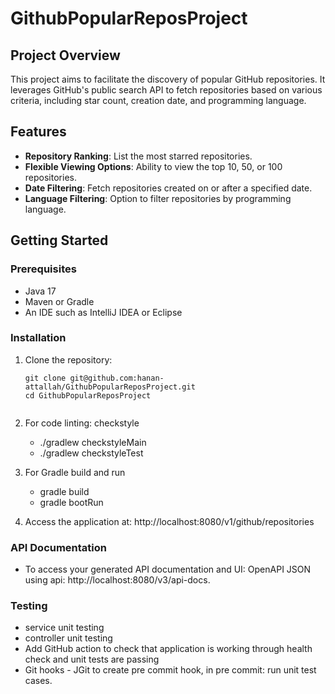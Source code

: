 # GithubPopularReposProject

## Project Overview
This project aims to facilitate the discovery of popular GitHub repositories. It leverages GitHub's public search API to fetch repositories based on various criteria, including star count, creation date, and programming language.

## Features
- **Repository Ranking**: List the most starred repositories.
- **Flexible Viewing Options**: Ability to view the top 10, 50, or 100 repositories.
- **Date Filtering**: Fetch repositories created on or after a specified date.
- **Language Filtering**: Option to filter repositories by programming language.

## Getting Started

### Prerequisites
- Java 17
- Maven or Gradle
- An IDE such as IntelliJ IDEA or Eclipse

### Installation
1. Clone the repository:
   ```shell
   git clone git@github.com:hanan-attallah/GithubPopularReposProject.git
   cd GithubPopularReposProject


2. For code linting: checkstyle
   - ./gradlew checkstyleMain
   - ./gradlew checkstyleTest
   
3. For Gradle build and run
   - gradle build
   - gradle bootRun

4. Access the application at:
    http://localhost:8080/v1/github/repositories

### API Documentation 
- To access your generated API documentation and UI:
  OpenAPI JSON using api: http://localhost:8080/v3/api-docs.

### Testing
- service unit testing 
- controller unit testing
- Add GitHub action to check that application is working through health check and unit tests are passing
- Git hooks - JGit to create pre commit hook, in pre commit: run unit test cases.
